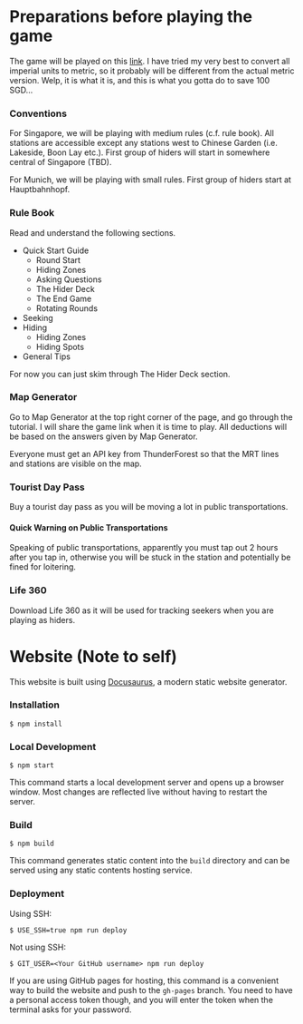 # Preparations before playing the game
The game will be played on this [link](https://jqchong.github.io/jet-lag/). I have tried my very best to convert all imperial units to metric, so it probably will be different from the actual metric version. Welp, it is what it is, and this is what you gotta do to save 100 SGD...

### Conventions
For Singapore, we will be playing with medium rules (c.f. rule book). All stations are accessible except any stations west to Chinese Garden (i.e. Lakeside, Boon Lay etc.). First group of hiders will start in somewhere central of Singapore (TBD).

For Munich, we will be playing with small rules. First group of hiders start at Hauptbahnhopf.

### Rule Book
Read and understand the following sections.

- Quick Start Guide
    - Round Start
    - Hiding Zones
    - Asking Questions
    - The Hider Deck
    - The End Game
    - Rotating Rounds
- Seeking
- Hiding
    - Hiding Zones
    - Hiding Spots
- General Tips

For now you can just skim through The Hider Deck section.

### Map Generator
Go to Map Generator at the top right corner of the page, and go through the tutorial. I will share the game link when it is time to play. All deductions will be based on the answers given by Map Generator.

Everyone must get an API key from ThunderForest so that the MRT lines and stations are visible on the map.

<!--
Note: you will see in one of the tutorial pages that players should share the link to each other while playing the game. To make one of the curses work, we will not be doing so. All questions and answers will be done as text messages.
-->

### Tourist Day Pass
Buy a tourist day pass as you will be moving a lot in public transportations. 

#### Quick Warning on Public Transportations
Speaking of public transportations, apparently you must tap out 2 hours after you tap in, otherwise you will be stuck in the station and potentially be fined for loitering.

### Life 360
Download Life 360 as it will be used for tracking seekers when you are playing as hiders.

# Website (Note to self)

This website is built using [Docusaurus](https://docusaurus.io/), a modern static website generator.

### Installation

```
$ npm install
```

### Local Development

```
$ npm start
```

This command starts a local development server and opens up a browser window. Most changes are reflected live without having to restart the server.

### Build

```
$ npm build
```

This command generates static content into the `build` directory and can be served using any static contents hosting service.

### Deployment

Using SSH:

```
$ USE_SSH=true npm run deploy
```

Not using SSH:

```
$ GIT_USER=<Your GitHub username> npm run deploy
```

If you are using GitHub pages for hosting, this command is a convenient way to build the website and push to the `gh-pages` branch. You need to have a personal access token though, and you will enter the token when the terminal asks for your password.
